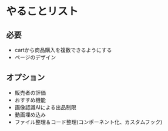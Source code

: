 # やることリスト

## 必要

- cartから商品購入を複数できるようにする
- ページのデザイン

## オプション

- 販売者の評価
- おすすめ機能
- 画像認識AIによる出品制限
- 動画埋め込み
- ファイル整理＆コード整理(コンポーネント化、カスタムフック)
